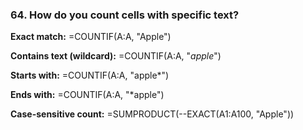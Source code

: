 ### 64. **How do you count cells with specific text?**

**Exact match:**
=COUNTIF(A:A, "Apple")

**Contains text (wildcard):**
=COUNTIF(A:A, "*apple*")

**Starts with:**
=COUNTIF(A:A, "apple*")

**Ends with:**
=COUNTIF(A:A, "*apple")

**Case-sensitive count:**
=SUMPRODUCT(--EXACT(A1:A100, "Apple"))
